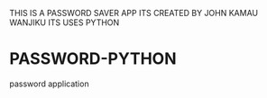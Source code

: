 THIS IS A PASSWORD SAVER APP
ITS CREATED BY JOHN KAMAU WANJIKU
ITS USES PYTHON
# PASSWORD-PYTHON
password application
